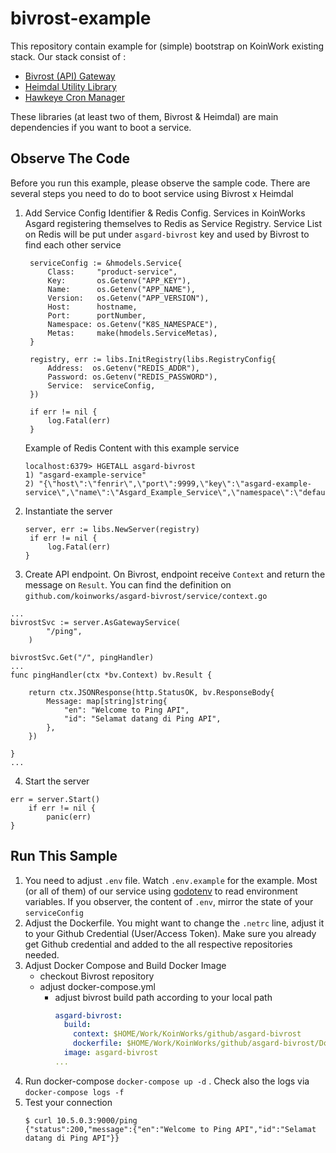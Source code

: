 # bivrost-example

This repository contain example for (simple) bootstrap on KoinWork existing stack. Our stack consist of :
- [Bivrost (API) Gateway](https://github.com/koinwork/asgard-bivrost) 
- [Heimdal Utility Library](https://github.com/koinworks/asgard-heimdal)
- [Hawkeye Cron Manager](https://github.com/koinworks/asgard-hawkeye)

These libraries (at least two of them, Bivrost & Heimdal) are main dependencies if you want to boot a service. 

## Observe The Code

Before you run this example, please observe the sample code. There are several steps you need to do to boot service using Bivrost x Heimdal

1) Add Service Config Identifier & Redis Config. Services in KoinWorks Asgard registering themselves to Redis as Service Registry. Service List on Redis will be put under `asgard-bivrost` key and used by Bivrost to find each other service
   ```golang
   	serviceConfig := &hmodels.Service{
		Class:     "product-service",
		Key:       os.Getenv("APP_KEY"),
		Name:      os.Getenv("APP_NAME"),
		Version:   os.Getenv("APP_VERSION"),
		Host:      hostname,
		Port:      portNumber,
		Namespace: os.Getenv("K8S_NAMESPACE"),
		Metas:     make(hmodels.ServiceMetas),
	}

	registry, err := libs.InitRegistry(libs.RegistryConfig{
		Address:  os.Getenv("REDIS_ADDR"),
		Password: os.Getenv("REDIS_PASSWORD"),
		Service:  serviceConfig,
	})

    if err != nil {
		log.Fatal(err)
	}
   ```
   Example of Redis Content with this example service
   ```shell
   localhost:6379> HGETALL asgard-bivrost
   1) "asgard-example-service"
   2) "{\"host\":\"fenrir\",\"port\":9999,\"key\":\"asgard-example-service\",\"name\":\"Asgard_Example_Service\",\"namespace\":\"default\",\"gateway_endpoint\":\"/ping\"}"
   ```
2) Instantiate the server
   ```golang
   server, err := libs.NewServer(registry)
	if err != nil {
		log.Fatal(err)
   }
   ```
3) Create API endpoint. On Bivrost, endpoint receive `Context` and return the message on `Result`. You can find the definition on `github.com/koinworks/asgard-bivrost/service/context.go`
```golang
...
bivrostSvc := server.AsGatewayService(
		"/ping",
	)

bivrostSvc.Get("/", pingHandler)
...
func pingHandler(ctx *bv.Context) bv.Result {

	return ctx.JSONResponse(http.StatusOK, bv.ResponseBody{
		Message: map[string]string{
			"en": "Welcome to Ping API",
			"id": "Selamat datang di Ping API",
		},
	})

}
...
```
4. Start the server
```golang
err = server.Start()
	if err != nil {
		panic(err)
}
```
## Run This Sample

1) You need to adjust `.env` file. Watch `.env.example` for the example. Most (or all of them) of our service using [godotenv](github.com/joho/godotenv) to read environment variables. If you observer, the content of `.env`, mirror the state of your `serviceConfig`
2) Adjust the Dockerfile. You might want to change the `.netrc` line, adjust it to your Github Credential (User/Access Token). Make sure you already get Github credential and added to the all respective repositories needed.
3) Adjust Docker Compose and Build Docker Image
   - checkout Bivrost repository
   - adjust docker-compose.yml
      - adjust bivrost build path according to your local path
        ```yaml
        asgard-bivrost:
          build:
            context: $HOME/Work/KoinWorks/github/asgard-bivrost
            dockerfile: $HOME/Work/KoinWorks/github/asgard-bivrost/Dockerfile
          image: asgard-bivrost
        ...  
        ```
4) Run docker-compose `docker-compose up -d` . Check also the logs via `docker-compose logs -f`
5) Test your connection 
   ```shell
   $ curl 10.5.0.3:9000/ping
   {"status":200,"message":{"en":"Welcome to Ping API","id":"Selamat datang di Ping API"}}
   ```
